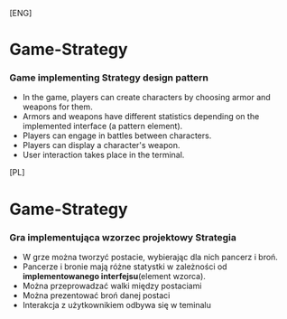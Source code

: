[ENG]
# Game-Strategy
### Game implementing Strategy design pattern
- In the game, players can create characters by choosing armor and weapons for them.
- Armors and weapons have different statistics depending on the implemented interface (a pattern element).
- Players can engage in battles between characters.
- Players can display a character's weapon.
- User interaction takes place in the terminal.

[PL]
# Game-Strategy
### Gra implementująca wzorzec projektowy Strategia

 - W grze można tworzyć postacie, wybierając dla nich pancerz i broń. 
 - Pancerze i bronie mają różne statystki w zależności od **implementowanego interfejsu**(element wzorca). 
 - Można przeprowadzać walki między postaciami
 - Można prezentować broń danej postaci
 - Interakcja z użytkownikiem odbywa się w teminalu
